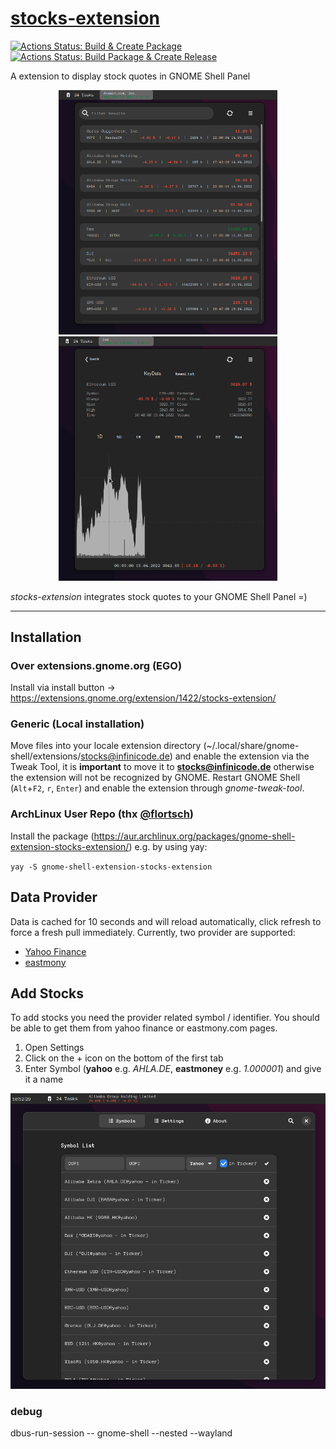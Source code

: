 # [stocks-extension](https://extensions.gnome.org/extension/1422/stocks-extension/)
[![Actions Status: Build & Create Package](https://github.com/cinatic/stocks-extension/workflows/Build%20%26%20Create%20Package/badge.svg)](https://github.com/cinatic/stocks-extension/actions?query=workflow%3A"Build+&+Create+Package")
[![Actions Status: Build Package & Create Release](https://github.com/cinatic/stocks-extension/workflows/Build%20Package%20%26%20Create%20Release/badge.svg)](https://github.com/cinatic/stocks-extension/actions?query=workflow%3A"Build+Package+&+Create+Release")

A extension to display stock quotes in GNOME Shell Panel

<p align="middle">
    <img alt="projects" src="images/overview.png" width="350">
    <img alt="commits" src="images/details.png" width="350">
</p>


*stocks-extension* integrates stock quotes to your GNOME Shell Panel =)

----

## Installation

### Over extensions.gnome.org (EGO)

Install via install button -> https://extensions.gnome.org/extension/1422/stocks-extension/

### Generic (Local installation)

Move files into your locale extension directory (~/.local/share/gnome-shell/extensions/stocks@infinicode.de) and enable the extension via the Tweak Tool, it is **important** to move it to **stocks@infinicode.de** otherwise the extension will not be recognized by GNOME.
Restart GNOME Shell (`Alt`+`F2`, `r`, `Enter`) and enable the extension through *gnome-tweak-tool*.

### ArchLinux User Repo (thx [@flortsch](https://github.com/flortsch))
Install the package (https://aur.archlinux.org/packages/gnome-shell-extension-stocks-extension/) e.g. by using yay:

`yay -S gnome-shell-extension-stocks-extension`

## Data Provider

Data is cached for 10 seconds and will reload automatically, click refresh to force a fresh pull immediately. 
Currently, two provider are supported:

 - [Yahoo Finance](https://finance.yahoo.com/)
 - [eastmony](https://www.eastmoney.com/)

## Add Stocks

To add stocks you need the provider related symbol / identifier. You should be able to get them from yahoo finance or eastmony.com pages.

1. Open Settings
2. Click on the + icon on the bottom of the first tab
3. Enter Symbol (**yahoo** e.g. *AHLA.DE*, **eastmoney** e.g. *1.000001*) and give it a name

![Screenshot](images/settings.png)


### debug
dbus-run-session -- gnome-shell --nested --wayland
